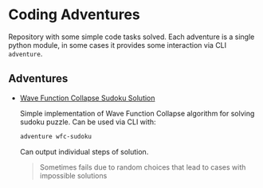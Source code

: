 # Coding Adventures

Repository with some simple code tasks solved. Each adventure is a single python
module, in some cases it provides some interaction via CLI `adventure`.

## Adventures

- [Wave Function Collapse Sudoku Solution](/adventure/wfc_sudoku.py)

  Simple implementation of Wave Function Collapse algorithm for solving sudoku
  puzzle. Can be used via CLI with:

  ```sh
  adventure wfc-sudoku
  ```

  Can output individual steps of solution.

  > Sometimes fails due to random choices that lead to cases with impossible
  > solutions
